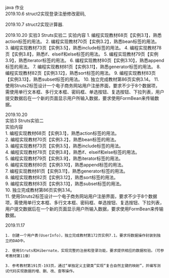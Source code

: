 java 作业  
2019.10.6 struct2实现登录注册修改密码,  

2019.10.7 struct2实现计算器.  

2019.10.20
    实验3 Struts实验二
    实验内容
    1. 编程实现教材68页【实例3.1】，熟悉action标签的用法。
    2. 编程实现教材70页【实例3.2】，熟悉bean标签的用法。
    3. 编程实现教材73页【实例3.5】，熟悉include标签的用法。
    4. 编程实现教材78页【实例3.8】，熟悉if、elseif和else标签的用法。
    5. 编程实现教材79页【实例3.9】，熟悉iterator标签的用法。
    6. 编程实现教材80页【实例3.10】，熟悉append标签的用法。
    7. 编程实现教材81页【实例3.11】，熟悉generator标签的用法。
    8. 编程实现教材82页【实例3.12】，熟悉sort标签的用法。
    9. 编程实现教材83页【实例3.13】，熟悉subset标签的用法。
    10. 独立完成教材第86页实例3.14。
    11. 使用Struts2标签设计一个电子商务网站用户注册界面，要求不少于8个数据项，需使用单行文本框、多行文本框、密码框、单选按钮、复选按钮、下拉列表，用户提交数据后在一个新的页面显示用户所输入数据，要求使用FormBean来传输数据。  

2019.10.20  
    实验3 Struts实验二  
    实验内容  
    1. 编程实现教材68页【实例3.1】，熟悉action标签的用法。  
    2. 编程实现教材70页【实例3.2】，熟悉bean标签的用法。  
    3. 编程实现教材73页【实例3.5】，熟悉include标签的用法。  
    4. 编程实现教材78页【实例3.8】，熟悉if、elseif和else标签的用法。  
    5. 编程实现教材79页【实例3.9】，熟悉iterator标签的用法。  
    6. 编程实现教材80页【实例3.10】，熟悉append标签的用法。  
    7. 编程实现教材81页【实例3.11】，熟悉generator标签的用法。  
    8. 编程实现教材82页【实例3.12】，熟悉sort标签的用法。  
    9. 编程实现教材83页【实例3.13】，熟悉subset标签的用法。  
    10. 独立完成教材第86页实例3.14。  
    11. 使用Struts2标签设计一个电子商务网站用户注册界面，要求不少于8个数据项，需使用单行文本框、多行文本框、密码框、单选按钮、复选按钮、下拉列表，用户提交数据后在一个新的页面显示用户所输入数据，要求使用FormBean来传输数据。  

2019.11.17  

    1. 创建一个用户表(UserInfo)，独立完成教材第172页实例7.1，要求将数据操作封装到独立的DAO中。

	2. 使用Struts和Hibernate，实现完整的注册和登录功能，要求提供相应的数据校验。（可参考教材第11章）

    3. 参考教材第191页-193页，通过“单独定义主键类”实现“复合自然主键的映射”，并编写测试代码实现数据的增、删、改、查等操作。
